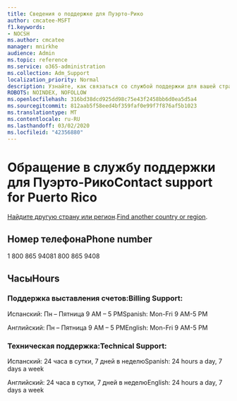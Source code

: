```yaml
---
title: Сведения о поддержке для Пуэрто-Рико
author: cmcatee-MSFT
f1.keywords:
- NOCSH
ms.author: cmcatee
manager: mnirkhe
audience: Admin
ms.topic: reference
ms.service: o365-administration
ms.collection: Adm_Support
localization_priority: Normal
description: Узнайте, как связаться со службой поддержки для вашей страны или региона.
ROBOTS: NOINDEX, NOFOLLOW
ms.openlocfilehash: 316bd38dcd925dd98c75e43f2458bb6d0ea5d5a4
ms.sourcegitcommit: 812aab5f58eed4bf359faf0e99f7f876af5b1023
ms.translationtype: MT
ms.contentlocale: ru-RU
ms.lasthandoff: 03/02/2020
ms.locfileid: "42356880"
---
```

# <a name="contact-support-for-puerto-rico"></a><span data-ttu-id="32822-103">Обращение в службу поддержки для Пуэрто-Рико</span><span class="sxs-lookup"><span data-stu-id="32822-103">Contact support for Puerto Rico</span></span>

<span data-ttu-id="32822-104">[Найдите другую страну или регион](../contact-support-for-business-products.md).</span><span class="sxs-lookup"><span data-stu-id="32822-104">[Find another country or region](../contact-support-for-business-products.md).</span></span>

## <a name="phone-number"></a><span data-ttu-id="32822-105">Номер телефона</span><span class="sxs-lookup"><span data-stu-id="32822-105">Phone number</span></span>
<span data-ttu-id="32822-106">1 800 865 9408</span><span class="sxs-lookup"><span data-stu-id="32822-106">1 800 865 9408</span></span>

## <a name="hours"></a><span data-ttu-id="32822-107">Часы</span><span class="sxs-lookup"><span data-stu-id="32822-107">Hours</span></span>
### <a name="billing-support"></a><span data-ttu-id="32822-108">Поддержка выставления счетов:</span><span class="sxs-lookup"><span data-stu-id="32822-108">Billing Support:</span></span>

<span data-ttu-id="32822-109">Испанский: Пн – Пятница 9 AM – 5 PM</span><span class="sxs-lookup"><span data-stu-id="32822-109">Spanish: Mon-Fri 9 AM-5 PM</span></span>

<span data-ttu-id="32822-110">Английский: Пн – Пятница 9 AM – 5 PM</span><span class="sxs-lookup"><span data-stu-id="32822-110">English: Mon-Fri 9 AM-5 PM</span></span>

### <a name="technical-support"></a><span data-ttu-id="32822-111">Техническая поддержка:</span><span class="sxs-lookup"><span data-stu-id="32822-111">Technical Support:</span></span>

<span data-ttu-id="32822-112">Испанский: 24 часа в сутки, 7 дней в неделю</span><span class="sxs-lookup"><span data-stu-id="32822-112">Spanish: 24 hours a day, 7 days a week</span></span>

<span data-ttu-id="32822-113">Английский: 24 часа в сутки, 7 дней в неделю</span><span class="sxs-lookup"><span data-stu-id="32822-113">English: 24 hours a day, 7 days a week</span></span>
